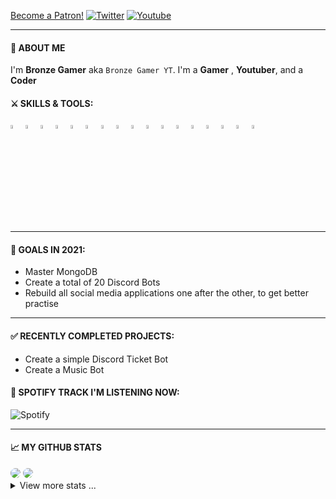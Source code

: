 <a href="https://www.patreon.com/bePatron?u=51109669" data-patreon-widget-type="become-patron-button">Become a Patron!</a><script async src="https://c6.patreon.com/becomePatronButton.bundle.js"></script>
[![Twitter](https://img.shields.io/badge/-Twitter-blue?style=flat-square&logo=Twitter&logoColor=white)](https://twitter.com/Bronze_GamerYT)
[![Youtube](https://img.shields.io/badge/-Youtube-red?style=flat-square&logo=Youtube&logoColor=white)](https://www.youtube.com/channel/UCtVbevmeSi-HlZOIPMrTqSw)

---

#### 👦 ABOUT ME

I'm **Bronze Gamer** aka `Bronze Gamer YT`. I'm a **Gamer** ,  **Youtuber**, and a  **Coder**  
#### ⚔ SKILLS & TOOLS:

<p>
<code><img width="4%" src="https://www.vectorlogo.zone/logos/java/java-icon.svg"></code>
<code><img width="4%" src="https://www.vectorlogo.zone/logos/python/python-icon.svg"></code>
<code><img width="4%" src="https://www.vectorlogo.zone/logos/nodejs/nodejs-icon.svg"></code>
<code><img width="4%" src="https://www.vectorlogo.zone/logos/expoio/expoio-icon.svg"></code>
<code><img width="4%" src="https://www.vectorlogo.zone/logos/reactjs/reactjs-icon.svg"></code>
<code><img width="4%" src="https://encrypted-tbn0.gstatic.com/images?q=tbn:ANd9GcSHYiSZ7pgNHIi4X9la9Z1_oHsBpntPBeY6fA&usqp=CAU"></code>
<code><img width="4%" src="https://www.vectorlogo.zone/logos/firebase/firebase-icon.svg"></code>
<code><img width="4%" src="https://www.vectorlogo.zone/logos/w3_html5/w3_html5-icon.svg"></code>
<code><img width="4%" src="https://www.vectorlogo.zone/logos/sass-lang/sass-lang-icon.svg"></code>
<code><img width="4%" src="https://www.vectorlogo.zone/logos/visualstudio_code/visualstudio_code-icon.svg"></code>
<code><img width="4%" src="https://www.vectorlogo.zone/logos/mongodb/mongodb-icon.svg"></code>
<code><img width="4%" src="https://www.vectorlogo.zone/logos/jenkins/jenkins-icon.svg"></code>
<code><img width="4%" src="https://www.vectorlogo.zone/logos/docker/docker-tile.svg"></code>
<code><img width="4%" src="https://www.vectorlogo.zone/logos/kubernetes/kubernetes-icon.svg"></code>
<code><img width="4%" src="https://www.vectorlogo.zone/logos/amazon_aws/amazon_aws-icon.svg"></code>
<code><img width="4%" src="https://www.vectorlogo.zone/logos/google_cloud/google_cloud-icon.svg"></code>
<code><img width="4%" src="https://www.vectorlogo.zone/logos/git-scm/git-scm-icon.svg"></code>

</p>

---

#### 🎯 GOALS IN 2021:

- Master MongoDB
- Create a total of 20 Discord Bots
- Rebuild all social media applications one after the other, to get better practise

---

#### ✅ RECENTLY COMPLETED PROJECTS:

- Create a simple Discord Ticket Bot
- Create a Music Bot

<h4>📀 SPOTIFY TRACK I'M LISTENING NOW: <img width="11px" src="./assets/red-dot.gif" /></h4>

![Spotify](https://novatorem-phanison898.vercel.app/api/spotify)

---

#### 📈 MY GITHUB STATS

<img style="border-radius:10px" src="https://github-readme-stats.vercel.app/api?username=BronzeGamerYT&show_icons=true&theme=radical" />

<img style="border-radius:10px" src="https://github-readme-streak-stats.herokuapp.com/?user=BronzeGamerYT&show_icons=true&theme=radical" />

<details>
<summary>View more stats ...</summary>
<br>
    
<!--START_SECTION:waka-->
**I'm a Night 🦉** 

```text
🌞 Morning    75 commits     ██████░░░░░░░░░░░░░░░░░░░   23.81% 
🌆 Daytime    72 commits     █████░░░░░░░░░░░░░░░░░░░░   22.86% 
🌃 Evening    87 commits     ███████░░░░░░░░░░░░░░░░░░   27.62% 
🌙 Night      81 commits     ██████░░░░░░░░░░░░░░░░░░░   25.71%

```
📅 **I'm Most Productive on Tuesday** 

```text
Monday       21 commits     █░░░░░░░░░░░░░░░░░░░░░░░░   6.67% 
Tuesday      64 commits     █████░░░░░░░░░░░░░░░░░░░░   20.32% 
Wednesday    38 commits     ███░░░░░░░░░░░░░░░░░░░░░░   12.06% 
Thursday     62 commits     █████░░░░░░░░░░░░░░░░░░░░   19.68% 
Friday       25 commits     ██░░░░░░░░░░░░░░░░░░░░░░░   7.94% 
Saturday     51 commits     ████░░░░░░░░░░░░░░░░░░░░░   16.19% 
Sunday       54 commits     ████░░░░░░░░░░░░░░░░░░░░░   17.14%

```


📊 **This Week I Spent My Time On** 

```text
⌚︎ Time Zone: Asia/Kolkata

💬 Programming Languages: 
JavaScript               8 hrs 35 mins       █████████████████░░░░░░░░   70.83% 
CSS                      1 hr 20 mins        ██░░░░░░░░░░░░░░░░░░░░░░░   11.0% 
Python                   47 mins             █░░░░░░░░░░░░░░░░░░░░░░░░   6.57% 
HTML                     33 mins             █░░░░░░░░░░░░░░░░░░░░░░░░   4.56% 
Markdown                 17 mins             ░░░░░░░░░░░░░░░░░░░░░░░░░   2.4%

🔥 Editors: 
VS Code                  12 hrs 8 mins       █████████████████████████   100.0%

🐱‍💻 Projects: 
linked-in-clone          7 hrs 2 mins        ██████████████░░░░░░░░░░░   57.98% 
breaking-bad-wiki        2 hrs 23 mins       █████░░░░░░░░░░░░░░░░░░░░   19.73% 
todo-flask-app           1 hr 52 mins        ████░░░░░░░░░░░░░░░░░░░░░   15.5% 
facebook-clone           21 mins             ░░░░░░░░░░░░░░░░░░░░░░░░░   2.94% 
node-app                 15 mins             ░░░░░░░░░░░░░░░░░░░░░░░░░   2.09%

💻 Operating System: 
Windows                  12 hrs 8 mins       █████████████████████████   100.0%

```

**I Mostly Code in JavaScript** 

```text
JavaScript               7 repos             ██████████████░░░░░░░░░░░   58.33% 
Java                     2 repos             ████░░░░░░░░░░░░░░░░░░░░░   16.67% 
HTML                     2 repos             ████░░░░░░░░░░░░░░░░░░░░░   16.67% 
Python                   1 repo              ██░░░░░░░░░░░░░░░░░░░░░░░   8.33%

```



<!--END_SECTION:waka-->

</details>
